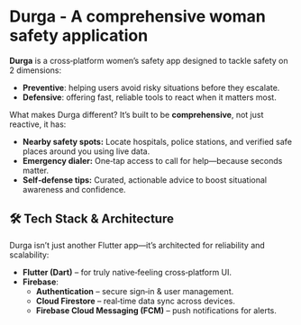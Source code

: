 # Durga - A comprehensive woman safety application

**Durga** is a cross‑platform women’s safety app designed to tackle safety on 2 dimensions:  
- **Preventive**: helping users avoid risky situations before they escalate.  
- **Defensive**: offering fast, reliable tools to react when it matters most.

What makes Durga different? It’s built to be **comprehensive**, not just reactive, it has:
- **Nearby safety spots:** Locate hospitals, police stations, and verified safe places around you using live data.
- **Emergency dialer:** One‑tap access to call for help—because seconds matter.
- **Self‑defense tips:** Curated, actionable advice to boost situational awareness and confidence.
  

## 🛠 Tech Stack & Architecture

Durga isn’t just another Flutter app—it’s architected for reliability and scalability:

- **Flutter (Dart)** – for truly native‑feeling cross‑platform UI.
- **Firebase**:
  - **Authentication** – secure sign‑in & user management.
  - **Cloud Firestore** – real‑time data sync across devices.
  - **Firebase Cloud Messaging (FCM)** – push notifications for alerts.
